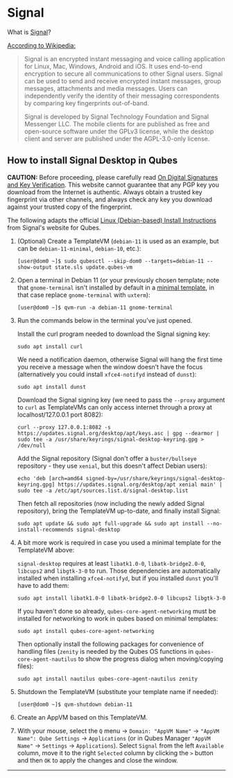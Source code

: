 
Signal
======

What is [Signal]?

[According to Wikipedia:][signal-wikipedia]

> Signal is an encrypted instant messaging and voice calling application
> for Linux, Mac, Windows, Android and iOS. It uses end-to-end encryption to secure all
> communications to other Signal users. Signal can be used to send and receive
> encrypted instant messages, group messages, attachments and media messages.
> Users can independently verify the identity of their messaging correspondents
> by comparing key fingerprints out-of-band.
> 
> Signal is developed by Signal Technology Foundation and Signal Messenger LLC.
> The mobile clients for  are published as free and open-source software under
> the GPLv3 license, while the desktop client and server are published under the
> AGPL-3.0-only license.

How to install Signal Desktop in Qubes
--------------------------------------

**CAUTION:** Before proceeding, please carefully read [On Digital Signatures and Key Verification][qubes-verifying-signatures].
This website cannot guarantee that any PGP key you download from the Internet is authentic.
Always obtain a trusted key fingerprint via other channels, and always check any key you download against your trusted copy of the fingerprint.

The following adapts the official [Linux (Debian-based) Install Instructions][signal-debian-instructions] from Signal's website for Qubes.

1. (Optional) Create a TemplateVM (`debian-11` is used as an example, but can be `debian-11-minimal`, `debian-10`, etc.):

       [user@dom0 ~]$ sudo qubesctl --skip-dom0 --targets=debian-11 --show-output state.sls update.qubes-vm

2. Open a terminal in Debian 11 (or your previously chosen template; note that `gnome-terminal` isn't installed by default in a [minimal template], in that case replace `gnome-terminal` with `uxterm`):

       [user@dom0 ~]$ qvm-run -a debian-11 gnome-terminal
       
3. Run the commands below in the terminal you've just opened.

    Install the curl program needed to download the Signal signing key:

       sudo apt install curl

    We need a notification daemon, otherwise Signal will hang the first time you receive a message when the window doesn’t have the focus (alternatively you could install `xfce4-notifyd` instead of `dunst`):
  
       sudo apt install dunst

    Download the Signal signing key (we need to pass the `--proxy` argument to `curl` as TemplateVMs can only access internet through a proxy at localhost/127.0.0.1 port 8082):

       curl --proxy 127.0.0.1:8082 -s https://updates.signal.org/desktop/apt/keys.asc | gpg --dearmor | sudo tee -a /usr/share/keyrings/signal-desktop-keyring.gpg > /dev/null

    Add the Signal repository (Signal don't offer a `buster/bullseye` repository - they use `xenial`, but this doesn't affect Debian users):
  
       echo 'deb [arch=amd64 signed-by=/usr/share/keyrings/signal-desktop-keyring.gpg] https://updates.signal.org/desktop/apt xenial main' | sudo tee -a /etc/apt/sources.list.d/signal-desktop.list

    Then fetch all repositories (now including the newly added Signal repository), bring the TemplateVM up-to-date, and finally install Signal:

       sudo apt update && sudo apt full-upgrade && sudo apt install --no-install-recommends signal-desktop

4. A bit more work is required in case you used a minimal template for the TemplateVM above:

    `signal-desktop` requires at least `libatk1.0-0`, `libatk-bridge2.0-0`, `libcups2` and `libgtk-3-0` to run. Those dependencies are automatically installed when installing `xfce4-notifyd`, but if you installed `dunst` you'll have to add them:

       sudo apt install libatk1.0-0 libatk-bridge2.0-0 libcups2 libgtk-3-0

    If you haven't done so already, `qubes-core-agent-networking` must be installed for networking to work in qubes based on minimal templates:

       sudo apt install qubes-core-agent-networking

    Then optionally install the following packages for convenience of handling files (`zenity` is needed by the Qubes OS functions in `qubes-core-agent-nautilus` to show the progress dialog when moving/copying files):

       sudo apt install nautilus qubes-core-agent-nautilus zenity

5. Shutdown the TemplateVM (substitute your template name if needed):

       [user@dom0 ~]$ qvm-shutdown debian-11
        
6. Create an AppVM based on this TemplateVM.

7. With your mouse, select the `Q` menu -> `Domain: "AppVM Name"` -> `"AppVM Name": Qube Settings` -> `Applications` (or in Qubes Manager `"AppVM Name"` -> `Settings` -> `Applications`). Select `Signal` from the left `Available` column, move it to the right `Selected` column by clicking the `>` button and then `OK` to apply the changes and close the window.

-----

[qubes-verifying-signatures]: https://www.qubes-os.org/security/verifying-signatures/
[Signal]: https://signal.org/
[signal-debian-instructions]: https://www.signal.org/download/linux/
[signal-wikipedia]: https://en.wikipedia.org/wiki/Signal_(software)
[shortcut]: https://support.whispersystems.org/hc/en-us/articles/216839277-Where-is-Signal-Desktop-on-my-computer-
[shortcut-desktop]: https://www.qubes-os.org/doc/managing-appvm-shortcuts/#tocAnchor-1-1-1
[message]: https://groups.google.com/d/msg/qubes-users/rMMgeR-KLbU/XXOFri26BAAJ
[mailing list]: https://www.qubes-os.org/support/
[minimal template]: https://www.qubes-os.org/doc/templates/minimal/
